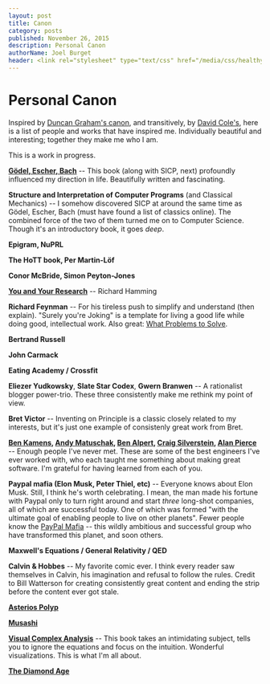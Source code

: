 ```yaml
---
layout: post
title: Canon
category: posts
published: November 26, 2015
description: Personal Canon
authorName: Joel Burget
header: <link rel="stylesheet" type="text/css" href="/media/css/healthy-hackathon.css" media="screen, projection">
---
```


# Personal Canon

Inspired by [Duncan Graham's canon](http://dvncan.com/canon.html), and transitively, by [David Cole's](http://www.davidcole.me/#canon), here is a list of people and works that have inspired me. Individually beautiful and interesting; together they make me who I am.

This is a work in progress.

**[Gödel, Escher, Bach](http://www.amazon.com/G%C3%B6del-Escher-Bach-Eternal-Golden/dp/0465026567)** -- This book (along with SICP, next) profoundly influenced my direction in life. Beautifully written and fascinating.

**Structure and Interpretation of Computer Programs** (and Classical Mechanics) -- I somehow discovered SICP at around the same time as Gödel, Escher, Bach (must have found a list of classics online). The combined force of the two of them turned me on to Computer Science. Though it's an introductory book, it goes *deep*.

**Epigram, NuPRL**

**The HoTT book, Per Martin-Löf**

**Conor McBride, Simon Peyton-Jones**

[**You and Your Research**](http://www.cs.virginia.edu/~robins/YouAndYourResearch.html) -- Richard Hamming

**Richard Feynman** -- For his tireless push to simplify and understand (then explain). "Surely you're Joking" is a template for living a good life while doing good, intellectual work. Also great: [What Problems to Solve](http://genius.cat-v.org/richard-feynman/writtings/letters/problems).

**Bertrand Russell**

**John Carmack**

**Eating Academy / Crossfit**

**Eliezer Yudkowsky**, **Slate Star Codex**, **Gwern Branwen** -- A rationalist blogger power-trio. These three consistently make me rethink my point of view.

**Bret Victor** -- Inventing on Principle is a classic closely related to my interests, but it's just one example of consistenly great work from Bret.

**[Ben Kamens](http://bjk5.com), [Andy Matuschak](https://andymatuschak.org), [Ben Alpert](http://benalpert.com), [Craig Silverstein](https://en.wikipedia.org/wiki/Craig_Silverstein), [Alan Pierce](http://www.alangpierce.com)** -- Enough people I've never met. These are some of the best engineers I've ever worked with, who each taught me something about making great software. I'm grateful for having learned from each of you.

**Paypal mafia (Elon Musk, Peter Thiel, etc)** -- Everyone knows about Elon Musk. Still, I think he's worth celebrating. I mean, the man made his fortune with Paypal only to turn right around and start *three* long-shot companies, all of which are successful today. One of which was formed "with the ultimate goal of enabling people to live on other planets". Fewer people know the [PayPal Mafia](https://en.wikipedia.org/wiki/PayPal_Mafia) -- this wildly ambitious and successful group who have transformed this planet, and soon others.

**Maxwell's Equations / General Relativity / QED**

**Calvin & Hobbes** -- My favorite comic ever. I think every reader saw themselves in Calvin, his imagination and refusal to follow the rules. Credit to Bill Watterson for creating consistently great content and ending the strip before the content ever got stale.

**[Asterios Polyp](http://www.amazon.com/Asterios-Polyp-Pantheon-Graphic-Novels/dp/0307377326)**

**[Musashi](http://www.amazon.com/Musashi-Epic-Novel-Samurai-Era/dp/156836427X)**

**[Visual Complex Analysis](http://www.amazon.com/Visual-Complex-Analysis-Tristan-Needham/dp/0198534469)** -- This book takes an intimidating subject, tells you to ignore the equations and focus on the intuition. Wonderful visualizations. This is what I'm all about.

**[The Diamond Age](http://www.amazon.com/Diamond-Age-Illustrated-Primer-Spectra/dp/0553380966)**
